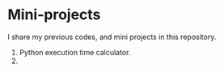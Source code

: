 # Mini-projects
I share my previous codes, and mini projects in this repository.

1. Python execution time calculator.
2. 
